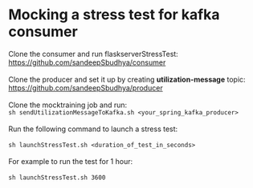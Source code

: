 # Mocking a stress test for kafka consumer
Clone the consumer and run flaskserverStressTest:<br/>
https://github.com/sandeepSbudhya/consumer<br/><br/>
Clone the producer and set it up by creating **utilization-message** topic:<br/>
https://github.com/sandeepSbudhya/producer<br/><br/>
Clone the mocktraining job and run:<br/>
`sh sendUtilizationMessageToKafka.sh <your_spring_kafka_producer>`<br/><br/>
Run the following command to launch a stress test:<br/><br/>
`sh launchStressTest.sh <duration_of_test_in_seconds>`<br/><br/>
For example to run the test for 1 hour:<br/><br/>
`sh launchStressTest.sh 3600`
